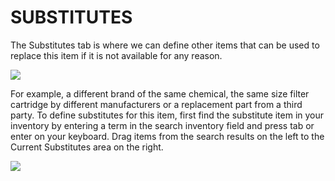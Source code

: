 # SUBSTITUTES

The Substitutes tab is where we can define other items that can be used to replace this item if it is not available for any reason.

![](https://cdn.realsgii2.dev/wise-software-docs/image_36.3234caf5.png)

For example, a different brand of the same chemical, the same size filter cartridge by different manufacturers or a replacement part from a third party. To define substitutes for this item, first find the substitute item in your inventory by entering a term in the search inventory field and press tab or enter on your keyboard. Drag items from the search results on the left to the Current Substitutes area on the right.

![](https://cdn.realsgii2.dev/wise-software-docs/image_37.93642ca8.png)
